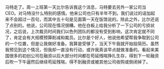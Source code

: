 马特走了。周一上班第一天比尔告诉我这个消息，马特要去另外一家公司当CEO。对马特没什么特别的感情。他来公司也只有半年不到。我们说过的话加起来不会超过一百句，而其中五十句是见面第一天在饭馆说的。除此之外，比尔还说了点别的。他说，公司现在情况很糟。他在白板上给我分析了一下公司的亏损状况，之后说，上次裁员时间我们以色列团队的都没有受到影响，这次肯定就不同了，肯定会有大规模预算削减和裁员。比尔是个好人，他说他希望帮我争取到公司的一个位置，但是让我做好准备。我算是受够了，当天下午我就开始投简历。虽然我预见到这个情况，但我却一直没有行动，或许我真该早点就做准备的。看起来美国很多的初创公司在融资以后大部分时间都在苟延残喘挣扎生存，得到下一轮融资后吹一下牛逼然后继续苟延残喘，得不到融资或被其他公司收购或倒闭掉了。
